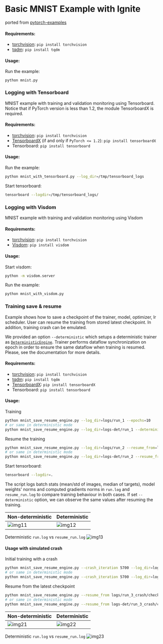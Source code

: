 # Basic MNIST Example with Ignite

ported from [pytorch-examples](https://github.com/pytorch/examples/tree/master/mnist)

#### Requirements:

- [torchvision](https://github.com/pytorch/vision/): `pip install torchvision`
- [tqdm](https://github.com/tqdm/tqdm/): `pip install tqdm`

#### Usage:

Run the example:

```
python mnist.py
```

### Logging with Tensorboard

MNIST example with training and validation monitoring using Tensorboard. Notice
that if PyTorch version is less than 1.2, the module TensorboardX is required.

#### Requirements:

- [torchvision](https://github.com/pytorch/vision/): `pip install torchvision`
- [TensorboardX](https://github.com/lanpa/tensorboard-pytorch) (if and only if `PyTorch <= 1.2`): `pip install tensorboardX`
- Tensorboard: `pip install tensorboard`

#### Usage:

Run the example:

```bash
python mnist_with_tensorboard.py --log_dir=/tmp/tensorboard_logs
```

Start tensorboard:

```bash
tensorboard --logdir=/tmp/tensorboard_logs/
```

### Logging with Visdom

MNIST example with training and validation monitoring using Visdom

#### Requirements:

- [torchvision](https://github.com/pytorch/vision/): `pip install torchvision`
- [Visdom](https://github.com/facebookresearch/visdom): `pip install visdom`

#### Usage:

Start visdom:

```bash
python -m visdom.server
```

Run the example:

```bash
python mnist_with_visdom.py
```

### Training save & resume

Example shows how to save a checkpoint of the trainer, model, optimizer, lr scheduler.
User can resume the training from stored latest checkpoint. In addition, training crash can be emulated.

We provided an option `--deterministic` which setups a deterministic trainer as
[`DeterministicEngine`](https://pytorch.org/ignite/engine.html#ignite.engine.deterministic.DeterministicEngine).
Trainer performs dataflow synchronization on epoch in order to ensure the same dataflow when training is resumed.
Please, see the documentation for more details.

#### Requirements:

- [torchvision](https://github.com/pytorch/vision/): `pip install torchvision`
- [tqdm](https://github.com/tqdm/tqdm/): `pip install tqdm`
- [TensorboardX](https://github.com/lanpa/tensorboard-pytorch): `pip install tensorboardX`
- Tensorboard: `pip install tensorboard`

#### Usage:

Training

```bash
python mnist_save_resume_engine.py --log_dir=logs/run_1 --epochs=10
# or same in deterministic mode
python mnist_save_resume_engine.py --log_dir=logs-det/run_1 --deterministic --epochs=10
```

Resume the training

```bash
python mnist_save_resume_engine.py --log_dir=logs/run_2 --resume_from=logs/run_1/checkpoint_10.pt --epochs=10
# or same in deterministic mode
python mnist_save_resume_engine.py --log_dir=logs-det/run_2 --resume_from=logs-det/run_1/checkpoint_10.pt --deterministic --epochs=10
```

Start tensorboard:

```bash
tensorboard --logdir=.
```

The script logs batch stats (mean/std of images, median of targets), model weights' norms and computed gradients norms in
`run.log` and `resume_run.log` to compare training behaviour in both cases.
If set `--deterministic` option, we can observe the same values after resuming the training.

| Non-deterministic                 | Deterministic                         |
| --------------------------------- | ------------------------------------- |
| ![img11](assets/logs_run_1_2.png) | ![img12](assets/logs-det_run_1_2.png) |

Deterministic `run.log` vs `resume_run.log`
![img13](assets/run_vs_resume_run_logs_1_2.png)

#### Usage with simulated crash

Initial training with a crash

```bash
python mnist_save_resume_engine.py --crash_iteration 5700 --log_dir=logs/run_3_crash --epochs 10
# or same in deterministic mode
python mnist_save_resume_engine.py --crash_iteration 5700 --log_dir=logs-det/run_3_crash --epochs 10 --deterministic
```

Resume from the latest checkpoint

```bash
python mnist_save_resume_engine.py --resume_from logs/run_3_crash/checkpoint_6.pt --log_dir=logs/run_4 --epochs 10
# or same in deterministic mode
python mnist_save_resume_engine.py --resume_from logs-det/run_3_crash/checkpoint_6.pt --log_dir=logs-det/run_4 --epochs 10 --deterministic
```

| Non-deterministic                 | Deterministic                         |
| --------------------------------- | ------------------------------------- |
| ![img21](assets/logs_run_3_4.png) | ![img22](assets/logs-det_run_3_4.png) |

Deterministic `run.log` vs `resume_run.log`
![img23](assets/run_vs_resume_run_logs_3_4.png)
